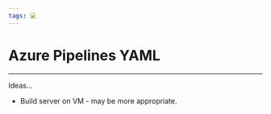 ```yaml
---
tags: 💻
---
```


# Azure Pipelines YAML
---

Ideas...

- Build server on VM - may be more appropriate.

